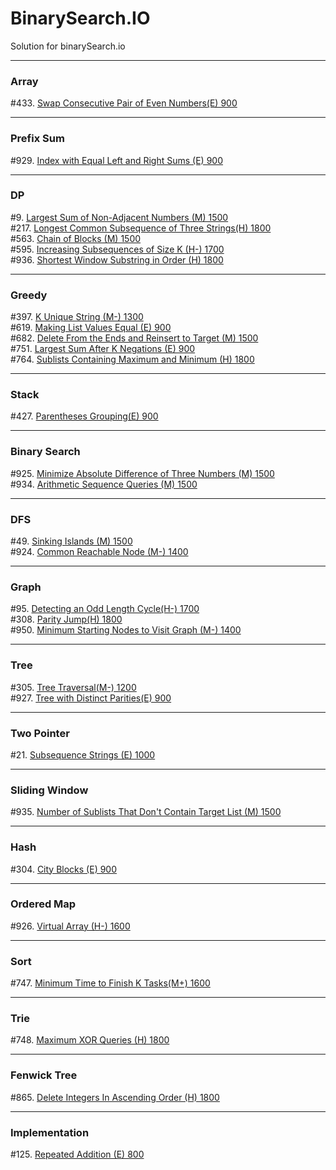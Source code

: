 # BinarySearch.IO
Solution for binarySearch.io



---
### Array
#433. [Swap Consecutive Pair of Even Numbers(E) 900](./code/433.txt) <br />

---
### Prefix Sum
#929. [Index with Equal Left and Right Sums (E) 900](./code/929.txt) <br />

---
### DP
#9. [Largest Sum of Non-Adjacent Numbers (M) 1500](./code/9.txt) <br />
#217. [Longest Common Subsequence of Three Strings(H) 1800](./code/217.txt) <br />
#563. [Chain of Blocks (M) 1500](./code/563.txt) <br />
#595. [Increasing Subsequences of Size K (H-) 1700](./code/595.txt) <br />
#936. [Shortest Window Substring in Order (H) 1800](./code/936.txt) <br />

---
### Greedy
#397. [K Unique String (M-) 1300](./code/397.txt) <br />
#619. [Making List Values Equal (E) 900](./code/619.txt) <br />
#682. [Delete From the Ends and Reinsert to Target (M) 1500](./code/682.txt) <br />
#751. [Largest Sum After K Negations (E) 900](./code/751.txt) <br />
#764. [Sublists Containing Maximum and Minimum (H) 1800](./code/764.txt) <br />

---
### Stack
#427. [Parentheses Grouping(E) 900](./code/427.txt) <br />


---
### Binary Search
#925. [Minimize Absolute Difference of Three Numbers (M) 1500](./code/925.txt) <br />
#934. [Arithmetic Sequence Queries (M) 1500](./code/934.txt) <br />

---
### DFS
#49. [Sinking Islands (M) 1500](./code/49.txt) <br />
#924. [Common Reachable Node (M-) 1400](./code/924.txt) <br />

---
### Graph
#95. [Detecting an Odd Length Cycle(H-) 1700](./code/95.txt) <br />
#308. [Parity Jump(H) 1800](./code/308.txt) <br />
#950. [Minimum Starting Nodes to Visit Graph (M-) 1400](./code/950.txt) <br />

---
### Tree
#305. [Tree Traversal(M-) 1200](./code/305.txt) <br />
#927. [Tree with Distinct Parities(E) 900](./code/927.txt) <br />


---
### Two Pointer
#21. [Subsequence Strings (E) 1000](./code/21.txt) <br />

---
### Sliding Window
#935. [Number of Sublists That Don't Contain Target List (M) 1500](./code/935.txt) <br />

---
### Hash
#304. [City Blocks (E) 900](./code/304.txt) <br />

---
### Ordered Map
#926. [Virtual Array (H-) 1600](./code/926.txt) <br />

---
### Sort
#747. [Minimum Time to Finish K Tasks(M+) 1600](./code/747.txt) <br />

---
### Trie
#748. [Maximum XOR Queries (H) 1800](./code/748.txt) <br />

---
### Fenwick Tree
#865. [Delete Integers In Ascending Order (H) 1800](./code/865.txt) <br />

---
### Implementation
#125. [Repeated Addition (E) 800](./code/125.txt) <br />
